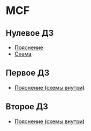 # MCF
## Нулевое ДЗ
- [Пояснение](homework/0/README.md)
- [Схема](homework/0/MCF-0.png)

## Первое ДЗ
- [Пояснение (схемы внутри)](homework/1/README.md)

## Второе ДЗ
- [Пояснение (схемы внутри)](homework/2/README.md)

